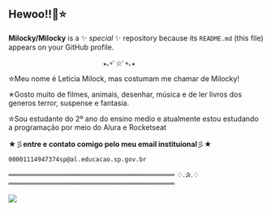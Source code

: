 ## Hewoo!!🦋⭐

**Milocky/Milocky** is a ✨ _special_ ✨ repository because its `README.md` (this file) appears on your GitHub profile.

                              ★｡+ﾟ☆ﾟ+｡★
✮Meu nome é Leticia Milock, mas costumam me chamar de Milocky!

✭Gosto muito de filmes, animais, desenhar, música e de ler livros
dos generos terror, suspense e fantasia.

✮Sou estudante do 2º ano do ensino medio e atualmente estou estudando 
a programação por meio do Alura e Rocketseat

★彡**entre e contato comigo pelo meu email instituional**彡★

    00001114947374sp@al.educacao.sp.gov.br
═════════════════════════════════ ♢.✰.♢ ═════════════════════════════════

![](https://media.tenor.com/d4sG_BgyH1cAAAAi/maxwell-cat.gif)
